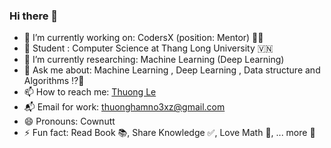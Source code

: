 ### Hi there 👋

- 🔭 I’m currently working on:  CodersX (position: Mentor) 👨‍💻
- 🏬 Student :  Computer Science at Thang Long University 🇻🇳
- 🌱 I’m currently researching: Machine Learning (Deep Learning) 
- 💬 Ask me about: Machine Learning , Deep Learning , Data structure and Algorithms ⁉️🙋
- 📫 How to reach me: [Thuong Le](https://www.facebook.com/hthuongh1939203)
- 📬 Email for work: thuonghamno3xz@gmail.com 
- 😄 Pronouns: Cownutt
- ⚡ Fun fact: Read Book 📚, Share Knowledge ✅, Love Math 🧮, ... more 🎉
<!--
**JohnCowNut/JohnCowNut** is a ✨ _special_ ✨ repository because its `README.md` (this file) appears on your GitHub profile.

Here are some ideas to get you started:

-->
